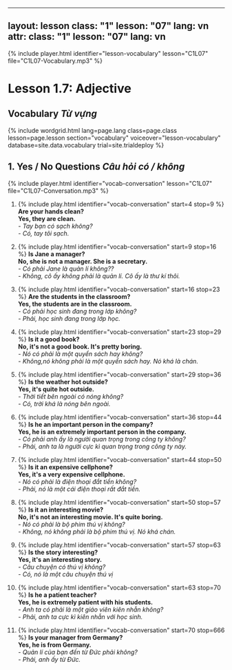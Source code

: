 ----
layout: lesson
class: "1"
lesson: "07"
lang: vn
attr:
  class: "1"
  lesson: "07"
  lang: vn
---


{% include player.html identifier="lesson-vocabulary" lesson="C1L07" file="C1L07-Vocabulary.mp3" %}
# Lesson 1.7: Adjective


## Vocabulary *Từ vựng*


{% include wordgrid.html lang=page.lang
		class=page.class 
		lesson=page.lesson 
		section="vocabulary"
		voiceover="lesson-vocabulary"
		database=site.data.vocabulary 
		trial=site.trialdeploy %}


## 1. Yes / No Questions *Câu hỏi có / không*
{% include player.html identifier="vocab-conversation" lesson="C1L07" file="C1L07-Conversation.mp3" %}

1. {% include play.html identifier="vocab-conversation" start=4 stop=9 %} **Are your hands clean?**     
**Yes, they are clean.**   
*- Tay bạn có sạch không?*    
*- Có, tay tôi sạch.*  

2. {% include play.html identifier="vocab-conversation" start=9 stop=16 %} **Is Jane a manager?**  
**No, she is not a manager. She is a secretary.**  
*- Có phải Jane là quản lí không??*  
*- Không, cô ấy không phải là quản lí. Cô ấy là thư kí thôi.*  

3. {% include play.html identifier="vocab-conversation" start=16 stop=23 %} **Are the students in the classroom?**   
**Yes, the students are in the classroom.**  
*- Có phải học sinh đang trong lớp không?*  
*- Phải, học sinh đang trong lớp học.*  

4. {% include play.html identifier="vocab-conversation" start=23 stop=29 %} **Is it a good book?**  
**No, it's not a good book. It's pretty boring.**  
*- Nó có phải là một quyển sách hay không?*  
*- Không,nó không phải là một quyển sách hay. Nó khá là chán.*  

5. {% include play.html identifier="vocab-conversation" start=29 stop=36 %} **Is the weather hot outside?**   
**Yes, it's quite hot outside.**   
*- Thời tiết bên ngoài có nóng không?*  
*- Có, trời khá là nóng bên ngoài.*  

6. {% include play.html identifier="vocab-conversation" start=36 stop=44 %} **Is he an important person in the company?**   
**Yes, he is an extremely important person in the company.**  
*- Có phải anh ấy là người quan trọng trong công ty không?*  
*- Phải, anh ta là người cực kì quan trọng trong công ty này.*  

7. {% include play.html identifier="vocab-conversation" start=44 stop=50 %} **Is it an expensive cellphone?**   
**Yes, it's a very expensive cellphone.**  
*- Nó có phải là điện thoại đắt tiền không?*  
*- Phải, nó là một cái điện thoại rất đắt tiền.*  
  
8. {% include play.html identifier="vocab-conversation" start=50 stop=57 %} **Is it an interesting movie?**   
**No, it's not an interesting movie. It's quite boring.**  
*- Nó có phải là bộ phim thú vị không?*  
*- Không, nó không phải là bộ phim thú vị. Nó khá chán.*  
  
9. {% include play.html identifier="vocab-conversation" start=57 stop=63 %} **Is the story interesting?**  
**Yes, it's an interesting story.**  
*- Câu chuyện có thú vị không?*  
*- Có, nó là một câu chuyện thú vị*  
  
10. {% include play.html identifier="vocab-conversation" start=63 stop=70 %} **Is he a patient teacher?**  
**Yes, he is extremely patient with his students.**  
*- Anh ta có phải là một giáo viên kiên nhẫn không?*  
*- Phải, anh ta cực kì kiên nhẫn với học sinh.*  
  
11. {% include play.html identifier="vocab-conversation" start=70 stop=666 %} **Is your manager from Germany?**  
**Yes, he is from Germany.**  
*- Quản lí của bạn đến từ Đức phải không?*  
*- Phải, anh ấy từ Đức.*  